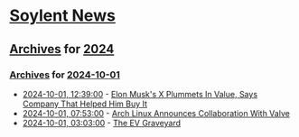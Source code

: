 # [Soylent News](../../../README.md)

## [Archives](../../index.md) for [2024](../index.md)

### [Archives](../../index.md) for [2024-10-01](index.md)

* [2024-10-01, 12:39:00](https://soylentnews.org/article.pl?sid=24/09/30/1341223&from=rss) - [Elon Musk's X Plummets In Value, Says Company That Helped Him Buy It](https://soylentnews.org/article.pl?sid=24/09/30/1341223&from=rss)
* [2024-10-01, 07:53:00](https://soylentnews.org/article.pl?sid=24/09/30/1337259&from=rss) - [Arch Linux Announces Collaboration With Valve](https://soylentnews.org/article.pl?sid=24/09/30/1337259&from=rss)
* [2024-10-01, 03:03:00](https://soylentnews.org/article.pl?sid=24/09/29/1915243&from=rss) - [The EV Graveyard](https://soylentnews.org/article.pl?sid=24/09/29/1915243&from=rss)
